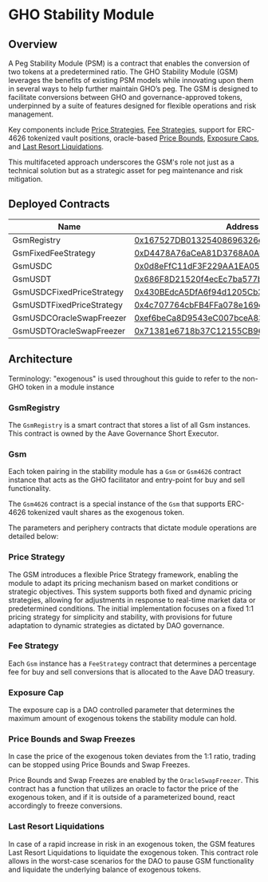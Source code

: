 # GHO Stability Module

## Overview

A Peg Stability Module (PSM) is a contract that enables the conversion of two tokens at a predetermined ratio. The GHO Stability Module (GSM) leverages the benefits of existing PSM models while innovating upon them in several ways to help further maintain GHO’s peg. The GSM is designed to facilitate conversions between GHO and governance-approved tokens, underpinned by a suite of features designed for flexible operations and risk management.

Key components include [Price Strategies](#price-strategy), [Fee Strategies](#fee-strategy), support for ERC-4626 tokenized vault positions, oracle-based [Price Bounds](#price-bounds-and-swap-freezes), [Exposure Caps](#exposure-cap), and [Last Resort Liquidations](#last-resort-liquidations).

This multifaceted approach underscores the GSM's role not just as a technical solution but as a strategic asset for peg maintenance and risk mitigation.

## Deployed Contracts

| Name                      | Address                                                                                                               |
| ------------------------- | --------------------------------------------------------------------------------------------------------------------- |
| GsmRegistry               | [0x167527DB01325408696326e3580cd8e55D99Dc1A](https://etherscan.io/address/0x167527DB01325408696326e3580cd8e55D99Dc1A) |
| GsmFixedFeeStrategy       | [0xD4478A76aCeA81D3768A0ACB6e38f25eEB6Eb1B5](https://etherscan.io/address/0xD4478A76aCeA81D3768A0ACB6e38f25eEB6Eb1B5) |
| GsmUSDC                   | [0x0d8eFfC11dF3F229AA1EA0509BC9DFa632A13578](https://etherscan.io/address/0x0d8eFfC11dF3F229AA1EA0509BC9DFa632A13578) |
| GsmUSDT                   | [0x686F8D21520f4ecEc7ba577be08354F4d1EB8262](https://etherscan.io/address/0x686F8D21520f4ecEc7ba577be08354F4d1EB8262) |
| GsmUSDCFixedPriceStrategy | [0x430BEdcA5DfA6f94d1205Cb33AB4f008D0d9942a](https://etherscan.io/address/0x430BEdcA5DfA6f94d1205Cb33AB4f008D0d9942a) |
| GsmUSDTFixedPriceStrategy | [0x4c707764cbFB4FFa078e169e6b8A6AdbE7526a2c](https://etherscan.io/address/0x4c707764cbFB4FFa078e169e6b8A6AdbE7526a2c) |
| GsmUSDCOracleSwapFreezer  | [0xef6beCa8D9543eC007bceA835aF768B58F730C1f](https://etherscan.io/address/0xef6beCa8D9543eC007bceA835aF768B58F730C1f) |
| GsmUSDTOracleSwapFreezer  | [0x71381e6718b37C12155CB961Ca3D374A8BfFa0e5](https://etherscan.io/address/0x71381e6718b37C12155CB961Ca3D374A8BfFa0e5) |

## Architecture

Terminology: "exogenous" is used throughout this guide to refer to the non-GHO token in a module instance

### GsmRegistry

The `GsmRegistry` is a smart contract that stores a list of all Gsm instances. This contract is owned by the Aave Governance Short Executor.

### Gsm

Each token pairing in the stability module has a `Gsm` or `Gsm4626` contract instance that acts as the GHO facilitator and entry-point for buy and sell functionality.

The `Gsm4626` contract is a special instance of the `Gsm` that supports ERC-4626 tokenized vault shares as the exogenous token.

The parameters and periphery contracts that dictate module operations are detailed below:

### Price Strategy

The GSM introduces a flexible Price Strategy framework, enabling the module to adapt its pricing mechanism based on market conditions or strategic objectives. This system supports both fixed and dynamic pricing strategies, allowing for adjustments in response to real-time market data or predetermined conditions. The initial implementation focuses on a fixed 1:1 pricing strategy for simplicity and stability, with provisions for future adaptation to dynamic strategies as dictated by DAO governance.

### Fee Strategy

Each `Gsm` instance has a `FeeStrategy` contract that determines a percentage fee for buy and sell conversions that is allocated to the Aave DAO treasury.

### Exposure Cap

The exposure cap is a DAO controlled parameter that determines the maximum amount of exogenous tokens the stability module can hold.

### Price Bounds and Swap Freezes

In case the price of the exogenous token deviates from the 1:1 ratio, trading can be stopped using Price Bounds and Swap Freezes.

Price Bounds and Swap Freezes are enabled by the `OracleSwapFreezer`. This contract has a function that utilizes an oracle to factor the price of the exogenous token, and if it is outside of a parameterized bound, react accordingly to freeze conversions.

### Last Resort Liquidations

In case of a rapid increase in risk in an exogenous token, the GSM features Last Resort Liquidations to liquidate the exogenous token. This contract role allows in the worst-case scenarios for the DAO to pause GSM functionality and liquidate the underlying balance of exogenous tokens.
